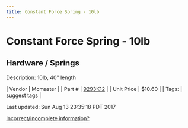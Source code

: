 ```yaml
---
title: Constant Force Spring - 10lb
---
```


# Constant Force Spring - 10lb
## Hardware / Springs
Description: 	10lb, 40" length 

| Vendor | Mcmaster | 
| Part # | [9293K12](https://www.mcmaster.com/#9293K12) | 
| Unit Price | $10.60 | 
| Tags: | [suggest tags](https://docs.google.com/forms/d/e/1FAIpQLSeWyY8v3RgOty-MyWmh9U0iivNYN_molChYyS-0U-o-kOAv_g/viewform) | 

Last updated: Sun Aug 13 23:35:18 PDT 2017

 [Incorrect/Incomplete information?](https://docs.google.com/forms/d/e/1FAIpQLSeWyY8v3RgOty-MyWmh9U0iivNYN_molChYyS-0U-o-kOAv_g/viewform)
